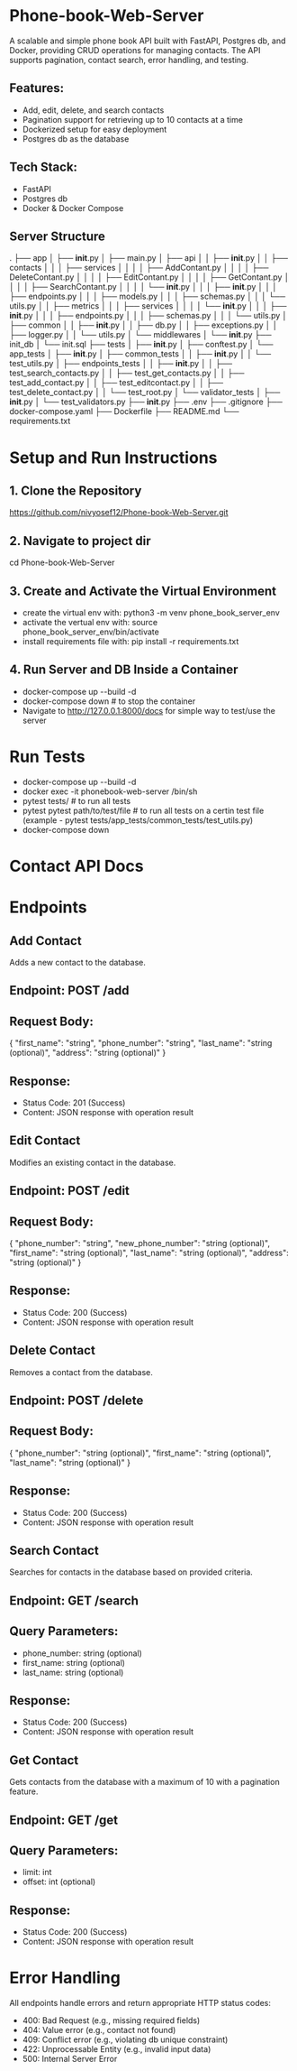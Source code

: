 # Phone-book-Web-Server
A scalable and simple phone book API built with FastAPI, Postgres db, and Docker, providing CRUD operations for managing contacts. The API supports pagination, contact search, error handling, and testing.

## Features:
- Add, edit, delete, and search contacts
- Pagination support for retrieving up to 10 contacts at a time
- Dockerized setup for easy deployment
- Postgres db as the database

## Tech Stack:
- FastAPI
- Postgres db
- Docker & Docker Compose

## Server Structure
.
├── app
│   ├── __init__.py
│   ├── main.py
│   ├── api
│   │   ├── __init__.py
│   │   ├── contacts
│   │   │   ├── services
│   │   │   │   ├── AddContant.py
│   │   │   │   ├── DeleteContant.py
│   │   │   │   ├── EditContant.py
│   │   │   │   ├── GetContant.py
│   │   │   │   ├── SearchContant.py
│   │   │   │   └── __init__.py
│   │   │   ├── __init__.py
│   │   │   ├── endpoints.py
│   │   │   ├── models.py
│   │   │   ├── schemas.py
│   │   │   └── utils.py
│   │   ├── metrics
│   │   │   ├── services
│   │   │   │   └── __init__.py
│   │   │   ├── __init__.py
│   │   │   ├── endpoints.py
│   │   │   ├── schemas.py
│   │   │   └── utils.py
│   ├── common
│   │   ├── __init__.py
│   │   ├── db.py
│   │   ├── exceptions.py
│   │   ├── logger.py
│   │   └── utils.py
│   └── middlewares
│       └── __init__.py
├── init_db
│   └── init.sql
├── tests
│   ├── __init__.py
│   ├── conftest.py
│   └── app_tests
│       ├── __init__.py
│       ├── common_tests
│       │   ├── __init__.py
│       │   └── test_utils.py
│       ├── endpoints_tests
│       │   ├── __init__.py
│       │   ├── test_search_contacts.py
│       │   ├── test_get_contacts.py
│       │   ├── test_add_contact.py
│       │   ├── test_editcontact.py
│       │   ├── test_delete_contact.py
│       │   └── test_root.py
│       └── validator_tests
│           ├── __init__.py
│           └── test_validators.py
├── __init__.py
├── .env
├── .gitignore
├── docker-compose.yaml
├── Dockerfile
├── README.md
└── requirements.txt


# Setup and Run Instructions

## 1. Clone the Repository
https://github.com/nivyosef12/Phone-book-Web-Server.git

## 2. Navigate to project dir
cd Phone-book-Web-Server

## 3. Create and Activate the Virtual Environment
- create the virtual env with: python3 -m venv phone_book_server_env  
- activate the vertual env with: source phone_book_server_env/bin/activate   
- install requirements file with: pip install -r requirements.txt  

## 4. Run Server and DB Inside a Container
- docker-compose up --build -d
- docker-compose down # to stop the container
- Navigate to http://127.0.0.1:8000/docs for simple way to test/use the server

# Run Tests
- docker-compose up --build -d
- docker exec -it phonebook-web-server /bin/sh
- pytest tests/ # to run all tests
- pytest pytest path/to/test/file # to run all tests on a certin test file (example - pytest tests/app_tests/common_tests/test_utils.py)
- docker-compose down


# Contact API Docs

# Endpoints
## Add Contact
Adds a new contact to the database.
## Endpoint: POST /add
## Request Body:
{
  "first_name": "string",
  "phone_number": "string",
  "last_name": "string (optional)",
  "address": "string (optional)"
}

## Response:
- Status Code: 201 (Success)
- Content: JSON response with operation result

## Edit Contact
Modifies an existing contact in the database.

## Endpoint: POST /edit
## Request Body:
{
  "phone_number": "string",
  "new_phone_number": "string (optional)",
  "first_name": "string (optional)",
  "last_name": "string (optional)",
  "address": "string (optional)"
}

## Response:
- Status Code: 200 (Success)
- Content: JSON response with operation result

## Delete Contact
Removes a contact from the database.

## Endpoint: POST /delete
## Request Body:
{
  "phone_number": "string (optional)",
  "first_name": "string (optional)",
  "last_name": "string (optional)"
}

## Response:
- Status Code: 200 (Success)
- Content: JSON response with operation result

## Search Contact

Searches for contacts in the database based on provided criteria.
## Endpoint: GET /search
## Query Parameters:
- phone_number: string (optional)
- first_name: string (optional)
- last_name: string (optional)

## Response:
- Status Code: 200 (Success)
- Content: JSON response with operation result

## Get Contact

Gets contacts from the database with a maximum of 10 with a pagination feature.
## Endpoint: GET /get
## Query Parameters:
- limit: int
- offset: int (optional)

## Response:
- Status Code: 200 (Success)
- Content: JSON response with operation result


# Error Handling
All endpoints handle errors and return appropriate HTTP status codes:
- 400: Bad Request (e.g., missing required fields)
- 404: Value error (e.g., contact not found)
- 409: Conflict error (e.g., violating db unique constraint)
- 422: Unprocessable Entity (e.g., invalid input data)
- 500: Internal Server Error